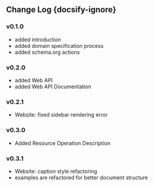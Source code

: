 ## Change Log {docsify-ignore}

### v0.1.0

* added introduction
* added domain specification process
* added schema.org actions

### v0.2.0

* added Web API
* added Web API Documentation

### v0.2.1

* Website: fixed sidebar rendering error

### v0.3.0
* Added Resource Operation Description

### v0.3.1

* Website: caption style refactoring
* examples are refactored for better document structure